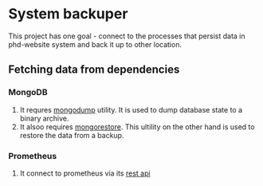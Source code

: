 # System backuper

This project has one goal - connect to the processes that persist data in phd-website system and back it up to other location.

## Fetching data from dependencies

### MongoDB

1. It requres [mongodump](https://www.mongodb.com/docs/database-tools/mongodump/) utility. It is used to dump database state to a binary archive.
2. It alsoo requires [mongorestore](https://www.mongodb.com/docs/database-tools/mongorestore/). This ultility on the other hand is used to restore the data from a backup.

### Prometheus

1. It connect to prometheus via its [rest api](https://prometheus.io/docs/prometheus/latest/querying/api/)

